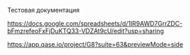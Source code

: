 Тестовая документация

https://docs.google.com/spreadsheets/d/1IR9AWD7GrrZDC-bFmzrefeoFxFjDuKTQ33-VDZAt9cU/edit?usp=sharing

https://app.qase.io/project/G8?suite=63&previewMode=side
